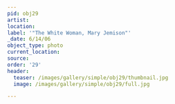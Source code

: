 ```yaml
---
pid: obj29
artist:
location:
label: '"The White Woman, Mary Jemison"'
_date: 6/14/06
object_type: photo
current_location:
source:
order: '29'
header:
  teaser: /images/gallery/simple/obj29/thumbnail.jpg
  image: /images/gallery/simple/obj29/full.jpg

---
```

